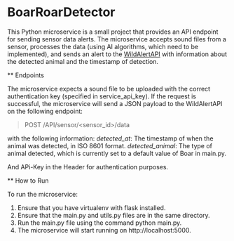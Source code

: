 # BoarRoarDetector

This Python microservice is a small project that provides an API endpoint for sending sensor data alerts. The microservice accepts sound files from a sensor, processes the data (using AI algorithms, which need to be implemented), and sends an alert to the [WildAlertAPI](https://github.com/MossPiglets/wild-alert-api) with information about the detected animal and the timestamp of detection.

** Endpoints

The microservice expects a sound file to be uploaded with the correct authentication key (specified in service_api_key).
If the request is successful, the microservice will send a JSON payload to the WildAlertAPI on the following endpoint:
> POST /API/sensor/<sensor_id>/data

with the following information:
*detected_at*: The timestamp of when the animal was detected, in ISO 8601 format.
*detected_animal*: The type of animal detected, which is currently set to a default value of Boar in main.py.

And APi-Key in the Header for authentication purposes.

** How to Run

To run the microservice:
1. Ensure that you have virtualenv with flask installed.
2. Ensure that the main.py and utils.py files are in the same directory.
3. Run the main.py file using the command python main.py.
4. The microservice will start running on http://localhost:5000.
